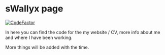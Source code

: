 # sWallyx page
[![CodeFactor](https://www.codefactor.io/repository/github/swallyx/swallyx.github.io/badge)](https://www.codefactor.io/repository/github/swallyx/swallyx.github.io)

In here you can find the code for the my website / CV, more info about me and where I have been working.

More things will be added with the time.

